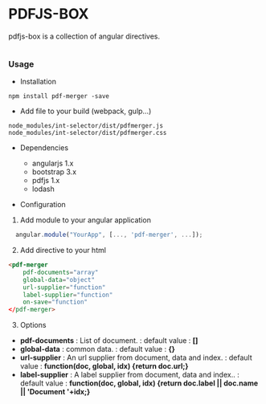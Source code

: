 # PDFJS-BOX #

pdfjs-box is a collection of angular directives.


```javascript

```


### Usage ###

* Installation

```shell
npm install pdf-merger -save
```

* Add file to your build (webpack, gulp...)

```shell
node_modules/int-selector/dist/pdfmerger.js
node_modules/int-selector/dist/pdfmerger.css
```

* Dependencies

  * angularjs 1.x
  * bootstrap 3.x
  * pdfjs 1.x
  * lodash

* Configuration

1. Add module to your angular application

```javascript
  angular.module("YourApp", [..., 'pdf-merger', ...]);
```

2. Add directive to your html

```html
<pdf-merger 
	pdf-documents="array" 
	global-data="object"
	url-supplier="function"
	label-supplier="function"
	on-save="function"
</pdf-merger>
```

3. Options

* **pdf-documents** : List of document. : default value : **[]**
* **global-data** : common data. : default value : **{}**
* **url-supplier** : An url supplier from document, data and index. : default value : **function(doc, global, idx) {return doc.url;}**
* **label-supplier** : A label supplier from document, data and index.. : default value : **function(doc, global, idx) {return doc.label || doc.name || 'Document '+idx;}**
